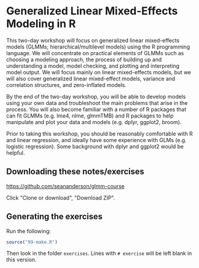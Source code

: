 # Generalized Linear Mixed-Effects Modeling in R

This two-day workshop will focus on generalized linear mixed-effects models (GLMMs; hierarchical/multilevel models) using the R programming language. We will concentrate on practical elements of GLMMs such as choosing a modeling approach, the process of building up and understanding a model, model checking, and plotting and interpreting model output. We will focus mainly on linear mixed-effects models, but we will also cover generalized linear mixed-effect models, variance and correlation structures, and zero-inflated models.

By the end of the two-day workshop, you will be able to develop models using your own data and troubleshoot the main problems that arise in the process. You will also become familiar with a number of R packages that can fit GLMMs (e.g. lme4, nlme, glmmTMB) and R packages to help manipulate and plot your data and models (e.g. dplyr, ggplot2, broom).

Prior to taking this workshop, you should be reasonably comfortable with R and linear regression, and ideally have some experience with GLMs (e.g. logistic regression). Some background with dplyr and ggplot2 would be helpful.

## Downloading these notes/exercises

<https://github.com/seananderson/glmm-course>

Click "Clone or download", "Download ZIP".

## Generating the exercises

Run the following:

``` r
source("99-make.R")
```

Then look in the folder `exercises`. Lines with `# exercise` will be left blank in this version.
